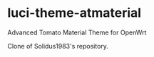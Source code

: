# luci-theme-atmaterial
Advanced Tomato Material Theme for OpenWrt

Clone of Solidus1983's repository.
